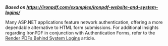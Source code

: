 ***Based on <https://ironpdf.com/examples/ironpdf-website-and-system-logins/>***

Many ASP.NET applications feature network authentication, offering a more dependable alternative to HTML form submissions. For additional insights regarding IronPDF in conjunction with Authentication Forms, refer to the [Render PDFs Behind System Logins](https://ironpdf.com/how-to/logins/) article.